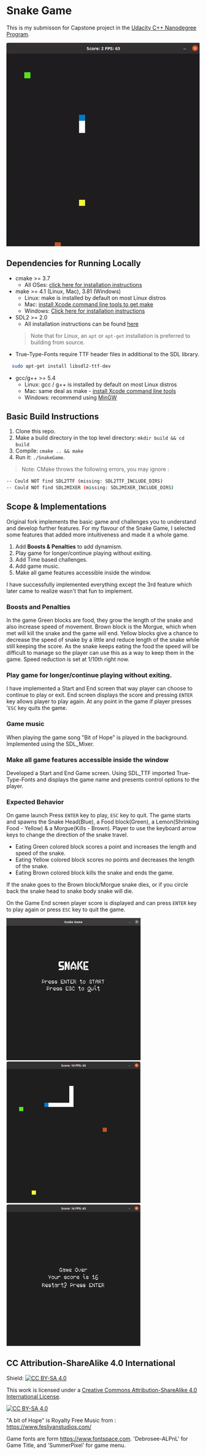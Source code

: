 # Snake Game

This is my submisson for Capstone project in the [Udacity C++ Nanodegree Program](https://www.udacity.com/course/c-plus-plus-nanodegree--nd213).

<img src="snake_game.gif"/>

## Dependencies for Running Locally
* cmake >= 3.7
  * All OSes: [click here for installation instructions](https://cmake.org/install/)
* make >= 4.1 (Linux, Mac), 3.81 (Windows)
  * Linux: make is installed by default on most Linux distros
  * Mac: [install Xcode command line tools to get make](https://developer.apple.com/xcode/features/)
  * Windows: [Click here for installation instructions](http://gnuwin32.sourceforge.net/packages/make.htm)
* SDL2 >= 2.0
  * All installation instructions can be found [here](https://wiki.libsdl.org/Installation)
  >Note that for Linux, an `apt` or `apt-get` installation is preferred to building from source. 
* True-Type-Fonts require TTF header files in additional to the SDL library.
```bash
  sudo apt-get install libsdl2-ttf-dev
```
* gcc/g++ >= 5.4
  * Linux: gcc / g++ is installed by default on most Linux distros
  * Mac: same deal as make - [install Xcode command line tools](https://developer.apple.com/xcode/features/)
  * Windows: recommend using [MinGW](http://www.mingw.org/)


## Basic Build Instructions

1. Clone this repo.
2. Make a build directory in the top level directory: `mkdir build && cd build`
3. Compile: `cmake .. && make`
4. Run it: `./SnakeGame`.

>Note: CMake throws the following errors, you may ignore :
```bash
-- Could NOT find SDL2TTF (missing: SDL2TTF_INCLUDE_DIRS) 
-- Could NOT find SDL2MIXER (missing: SDL2MIXER_INCLUDE_DIRS) 
```

## Scope & Implementations

Original fork implements the basic game and challenges you to understand and develop further features. For my flavour of the Snake Game, I selected some features that added more intuitiveness and made it a whole game.
1. Add <b>Boosts & Penalties</b> to add dynamism.
2. Play game for longer/continue playing without exiting.
3. Add Time based challenges.
4. Add game music.
5. Make all game features accessible inside the window.

I have successfully implemented everything except the 3rd feature which later came to realize wasn't that fun to implement.

### Boosts and Penalties
In the game Green blocks are food, they grow the length of the snake and also increase speed of movement. Brown block is the Morgue, which when met will kill the snake and the game will end. Yellow blocks give a chance to decrease the speed of snake by a little and reduce length of the snake while still keeping the score. As the snake keeps eating the food the speed will be difficult to manage so the player can use this as a way to keep them in the game. Speed reduction is set at 1/10th right now.

### Play game for longer/continue playing without exiting.
I have implemented a Start and End screen that way player can choose to continue to play or exit. End screen displays the score and pressing `ENTER` key allows player to play again. At any point in the game if player presses '`ESC` key quits the game.

### Game music
When playing the game song "Bit of Hope" is played in the background. Implemented using the SDL_Mixer. 

### Make all game features accessible inside the window
Developed a Start and End Game screen. Using SDL_TTF imported True-Type-Fonts and displays the game name and presents control options to the player.

### Expected Behavior
On game launch Press `ENTER` key to play, `ESC` key to quit.
The game starts and spawns the Snake Head(Blue), a Food block(Green), a Lemon(Shrinking Food - Yellow) & a Morgue(Kills - Brown). Player to use the keyboard arrow keys to change the direction of the snake travel.
* Eating Green colored block scores a point and increases the length and speed of the snake.
* Eating Yellow colored block scores no points and decreases the length of the snake.
* Eating Brown colored block kills the snake and ends the game.

If the snake goes to the Brown block/Morgue snake dies, or if you circle back the snake head to snake body snake will die.

On the Game End screen player score is displayed and can press `ENTER` key to play again or press `ESC` key to quit the game.

<img src="resource/start_game.png" width=350px/>
<img src="resource/in_game.png" width=350px/>
<img src="resource/end_game.png" width=350px/>


## CC Attribution-ShareAlike 4.0 International


Shield: [![CC BY-SA 4.0][cc-by-sa-shield]][cc-by-sa]

This work is licensed under a
[Creative Commons Attribution-ShareAlike 4.0 International License][cc-by-sa].

[![CC BY-SA 4.0][cc-by-sa-image]][cc-by-sa]

[cc-by-sa]: http://creativecommons.org/licenses/by-sa/4.0/
[cc-by-sa-image]: https://licensebuttons.net/l/by-sa/4.0/88x31.png
[cc-by-sa-shield]: https://img.shields.io/badge/License-CC%20BY--SA%204.0-lightgrey.svg

"A bit of Hope" is Royalty Free Music from : https://www.fesliyanstudios.com/

Game fonts are form https://www.fontspace.com. 'Debrosee-ALPnL' for Game Title, and 'SummerPixel' for game menu.
